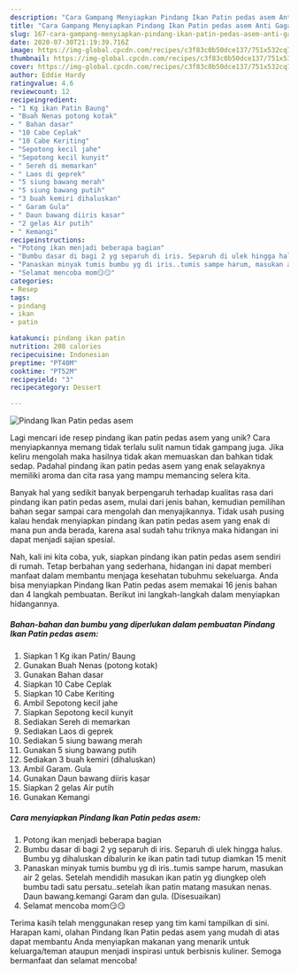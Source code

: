 ```yaml
---
description: "Cara Gampang Menyiapkan Pindang Ikan Patin pedas asem Anti Gagal"
title: "Cara Gampang Menyiapkan Pindang Ikan Patin pedas asem Anti Gagal"
slug: 167-cara-gampang-menyiapkan-pindang-ikan-patin-pedas-asem-anti-gagal
date: 2020-07-30T21:19:39.716Z
image: https://img-global.cpcdn.com/recipes/c3f83c0b50dce137/751x532cq70/pindang-ikan-patin-pedas-asem-foto-resep-utama.jpg
thumbnail: https://img-global.cpcdn.com/recipes/c3f83c0b50dce137/751x532cq70/pindang-ikan-patin-pedas-asem-foto-resep-utama.jpg
cover: https://img-global.cpcdn.com/recipes/c3f83c0b50dce137/751x532cq70/pindang-ikan-patin-pedas-asem-foto-resep-utama.jpg
author: Eddie Hardy
ratingvalue: 4.6
reviewcount: 12
recipeingredient:
- "1 Kg ikan Patin Baung"
- "Buah Nenas potong kotak"
- " Bahan dasar"
- "10 Cabe Ceplak"
- "10 Cabe Keriting"
- "Sepotong kecil jahe"
- "Sepotong kecil kunyit"
- " Sereh di memarkan"
- " Laos di geprek"
- "5 siung bawang merah"
- "5 siung bawang putih"
- "3 buah kemiri dihaluskan"
- " Garam Gula"
- " Daun bawang diiris kasar"
- "2 gelas Air putih"
- " Kemangi"
recipeinstructions:
- "Potong ikan menjadi beberapa bagian"
- "Bumbu dasar di bagi 2 yg separuh di iris. Separuh di ulek hingga halus. Bumbu yg dihaluskan dibalurin ke ikan patin tadi tutup diamkan 15 menit"
- "Panaskan minyak tumis bumbu yg di iris..tumis sampe harum, masukan air 2 gelas. Setelah mendidih masukan ikan patin yg diungkep oleh bumbu tadi satu persatu..setelah ikan patin matang masukan nenas. Daun bawang.kemangi Garam dan gula. (Disesuaikan)"
- "Selamat mencoba mom😏😏"
categories:
- Resep
tags:
- pindang
- ikan
- patin

katakunci: pindang ikan patin 
nutrition: 208 calories
recipecuisine: Indonesian
preptime: "PT40M"
cooktime: "PT52M"
recipeyield: "3"
recipecategory: Dessert

---
```



![Pindang Ikan Patin pedas asem](https://img-global.cpcdn.com/recipes/c3f83c0b50dce137/751x532cq70/pindang-ikan-patin-pedas-asem-foto-resep-utama.jpg)

Lagi mencari ide resep pindang ikan patin pedas asem yang unik? Cara menyiapkannya memang tidak terlalu sulit namun tidak gampang juga. Jika keliru mengolah maka hasilnya tidak akan memuaskan dan bahkan tidak sedap. Padahal pindang ikan patin pedas asem yang enak selayaknya memiliki aroma dan cita rasa yang mampu memancing selera kita.



Banyak hal yang sedikit banyak berpengaruh terhadap kualitas rasa dari pindang ikan patin pedas asem, mulai dari jenis bahan, kemudian pemilihan bahan segar sampai cara mengolah dan menyajikannya. Tidak usah pusing kalau hendak menyiapkan pindang ikan patin pedas asem yang enak di mana pun anda berada, karena asal sudah tahu triknya maka hidangan ini dapat menjadi sajian spesial.


Nah, kali ini kita coba, yuk, siapkan pindang ikan patin pedas asem sendiri di rumah. Tetap berbahan yang sederhana, hidangan ini dapat memberi manfaat dalam membantu menjaga kesehatan tubuhmu sekeluarga. Anda bisa menyiapkan Pindang Ikan Patin pedas asem memakai 16 jenis bahan dan 4 langkah pembuatan. Berikut ini langkah-langkah dalam menyiapkan hidangannya.

<!--inarticleads1-->

##### Bahan-bahan dan bumbu yang diperlukan dalam pembuatan Pindang Ikan Patin pedas asem:

1. Siapkan 1 Kg ikan Patin/ Baung
1. Gunakan Buah Nenas (potong kotak)
1. Gunakan  Bahan dasar
1. Siapkan 10 Cabe Ceplak
1. Siapkan 10 Cabe Keriting
1. Ambil Sepotong kecil jahe
1. Siapkan Sepotong kecil kunyit
1. Sediakan  Sereh di memarkan
1. Sediakan  Laos di geprek
1. Sediakan 5 siung bawang merah
1. Gunakan 5 siung bawang putih
1. Sediakan 3 buah kemiri (dihaluskan)
1. Ambil  Garam. Gula
1. Gunakan  Daun bawang diiris kasar
1. Siapkan 2 gelas Air putih
1. Gunakan  Kemangi




<!--inarticleads2-->

##### Cara menyiapkan Pindang Ikan Patin pedas asem:

1. Potong ikan menjadi beberapa bagian
1. Bumbu dasar di bagi 2 yg separuh di iris. Separuh di ulek hingga halus. Bumbu yg dihaluskan dibalurin ke ikan patin tadi tutup diamkan 15 menit
1. Panaskan minyak tumis bumbu yg di iris..tumis sampe harum, masukan air 2 gelas. Setelah mendidih masukan ikan patin yg diungkep oleh bumbu tadi satu persatu..setelah ikan patin matang masukan nenas. Daun bawang.kemangi Garam dan gula. (Disesuaikan)
1. Selamat mencoba mom😏😏




Terima kasih telah menggunakan resep yang tim kami tampilkan di sini. Harapan kami, olahan Pindang Ikan Patin pedas asem yang mudah di atas dapat membantu Anda menyiapkan makanan yang menarik untuk keluarga/teman ataupun menjadi inspirasi untuk berbisnis kuliner. Semoga bermanfaat dan selamat mencoba!
